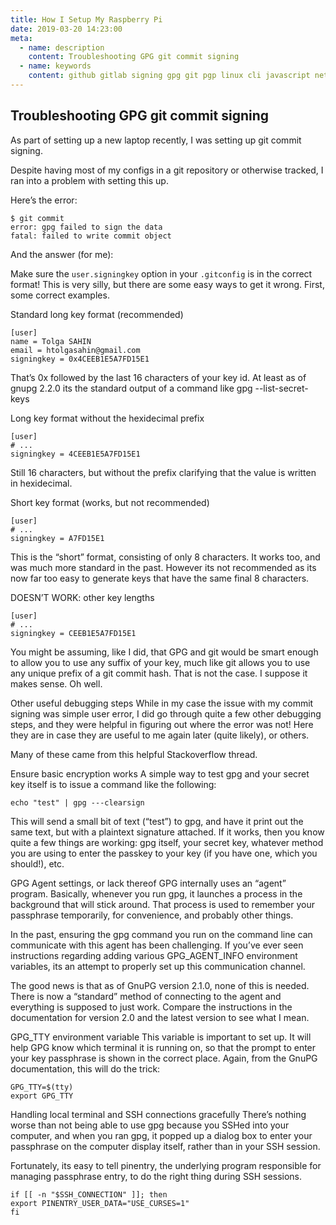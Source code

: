 ```yaml
---
title: How I Setup My Raspberry Pi
date: 2019-03-20 14:23:00
meta:
  - name: description
    content: Troubleshooting GPG git commit signing
  - name: keywords
    content: github gitlab signing gpg git pgp linux cli javascript netherlands amsterdam js ecmascript es6 babel
---
```


## Troubleshooting GPG git commit signing

As part of setting up a new laptop recently, I was setting up git commit signing.

Despite having most of my configs in a git repository or otherwise tracked, I ran into a problem with setting this up.

Here’s the error:

```
$ git commit
error: gpg failed to sign the data
fatal: failed to write commit object
```
And the answer (for me):

Make sure the `user.signingkey` option in your `.gitconfig` is in the correct format! This is very silly, but there are some easy ways to get it wrong. First, some correct examples.

Standard long key format (recommended)


```
[user]
name = Tolga SAHIN
email = htolgasahin@gmail.com
signingkey = 0x4CEEB1E5A7FD15E1
```

That’s 0x followed by the last 16 characters of your key id. At least as of gnupg 2.2.0 its the standard output of a command like gpg --list-secret-keys

Long key format without the hexidecimal prefix


```
[user]
# ...
signingkey = 4CEEB1E5A7FD15E1
```

Still 16 characters, but without the prefix clarifying that the value is written in hexidecimal.

Short key format (works, but not recommended)


```
[user]
# ...
signingkey = A7FD15E1
```

This is the “short” format, consisting of only 8 characters. It works too, and was much more standard in the past. However its not recommended as its now far too easy to generate keys that have the same final 8 characters.

DOESN’T WORK: other key lengths

```
[user]
# ...
signingkey = CEEB1E5A7FD15E1
```
You might be assuming, like I did, that GPG and git would be smart enough to allow you to use any suffix of your key, much like git allows you to use any unique prefix of a git commit hash. That is not the case. I suppose it makes sense. Oh well.

Other useful debugging steps
While in my case the issue with my commit signing was simple user error, I did go through quite a few other debugging steps, and they were helpful in figuring out where the error was not! Here they are in case they are useful to me again later (quite likely), or others.

Many of these came from this helpful Stackoverflow thread.

Ensure basic encryption works
A simple way to test gpg and your secret key itself is to issue a command like the following:

```
echo "test" | gpg ---clearsign
```

This will send a small bit of text (“test”) to gpg, and have it print out the same text, but with a plaintext signature attached. If it works, then you know quite a few things are working: gpg itself, your secret key, whatever method you are using to enter the passkey to your key (if you have one, which you should!), etc.

GPG Agent settings, or lack thereof
GPG internally uses an “agent” program. Basically, whenever you run gpg, it launches a process in the background that will stick around. That process is used to remember your passphrase temporarily, for convenience, and probably other things.

In the past, ensuring the gpg command you run on the command line can communicate with this agent has been challenging. If you’ve ever seen instructions regarding adding various GPG_AGENT_INFO environment variables, its an attempt to properly set up this communication channel.

The good news is that as of GnuPG version 2.1.0, none of this is needed. There is now a “standard” method of connecting to the agent and everything is supposed to just work. Compare the instructions in the documentation for version 2.0 and the latest version to see what I mean.

GPG_TTY environment variable
This variable is important to set up. It will help GPG know which terminal it is running on, so that the prompt to enter your key passphrase is shown in the correct place. Again, from the GnuPG documentation, this will do the trick:

```
GPG_TTY=$(tty)
export GPG_TTY
```

Handling local terminal and SSH connections gracefully
There’s nothing worse than not being able to use gpg because you SSHed into your computer, and when you ran gpg, it popped up a dialog box to enter your passphrase on the computer display itself, rather than in your SSH session.

Fortunately, its easy to tell pinentry, the underlying program responsible for managing passphrase entry, to do the right thing during SSH sessions.


```
if [[ -n "$SSH_CONNECTION" ]]; then
export PINENTRY_USER_DATA="USE_CURSES=1"
fi
```
